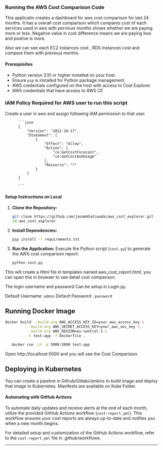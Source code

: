 ### Running the AWS Cost Comparison Code
This applicatin creates a dashboard for aws cost comparison for last 24 months. It has a overall cost comparison which compares cost of  each services used in aws with pervious months shows whether we are paying more or less. Negative value in cost difference means we are paying less and postive is more. 

Also we can see each EC2 instances cost , RDS instances cost and compare them with previous months.

#### Prerequisites

- Python version 3.10 or higher installed on your host.
- Ensure `pip` is installed for Python package management.
- AWS credentials configured on the host with access to Cost Explorer.
- AWS credentials that have access to AWS CE

### IAM Policy Required for AWS user to run this script

Create a user in aws and assign following IAM permission to that user.

          ```json
          {
              "Version": "2012-10-17",
              "Statement": [
                  {
                      "Effect": "Allow",
                      "Action": [
                          "ce:GetCostForecast",
                          "ce:GetCostAndUsage"
                      ],
                      "Resource": "*"
                  }
              ]
          }
          
          ```
          
#### Setup Instructions on Local

1. **Clone the Repository:**
   ```bash
   git clone https://github.com/janamkhatiwada/aws_cost_explorer.git 
   cd aws_cost_explorer
   ```

2. **Install Dependencies:**
   ```bash
   pip install -r requirements.txt
   ```

3. **Run the Application:**
   Execute the Python script (`cost.py`) to generate the AWS cost comparison report:
   ```bash
   python cost.py
   ```

This will create a Html file in templates named aws_cost_report.html, you can open this in browser to see detail cost comparison.

The login username and password Can be setup in Login.py.

Default Username: ```admin```
Default Password : ```password```

## Running Docker Image
   ```bash
   docker build --build-arg AWS_ACCESS_KEY_ID=your_aws_access_key \
             --build-arg AWS_SECRET_ACCESS_KEY=your_aws_sec_key \
             --build-arg AWS_REGION=eu-central-1 \
             -t test-app -f Dockerfile .

   ```

```bash
   docker run -it -p 5000:5000 test-app
```
Open http://localhost:5000 and you will see the Cost Comparision.

## Deploying in Kubernetes
You can create a pipeline in Github/Gitlab/Jenkins to build image and deploy that image to Kubernetes. Manifests are available on Kube Folder.

#### Automating with GitHub Actions

To automate daily updates and receive alerts at the end of each month, utilize the provided GitHub Actions workflow (`cost-report.yml`). This workflow ensures your cost reports are always up-to-date and notifies you when a new month begins.

For detailed setup and customization of the GitHub Actions workflow, refer to the `cost-report.yml` file in .github/workflows.

---
